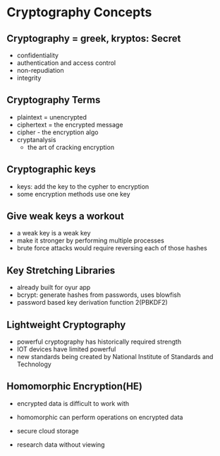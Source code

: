# Cryptography Concepts

## Cryptography = greek, kryptos: Secret

- confidentiality
- authentication and access control
- non-repudiation
- integrity

## Cryptography Terms

- plaintext = unencrypted
- ciphertext = the encrypted message
- cipher - the encryption algo
- cryptanalysis
  - the art of cracking encryption

## Cryptographic keys

- keys: add the key to the cypher to encryption
- some encryption methods use one key

## Give weak keys a workout

- a weak key is a weak key
- make it stronger by performing multiple processes
- brute force attacks would require reversing each of those hashes

## Key Stretching Libraries

- already built for oyur app
- bcrypt: generate hashes from passwords, uses blowfish
- password based key derivation function 2(PBKDF2)

## Lightweight Cryptography

- powerful cryptography has historically required strength
- IOT devices have limited powerful
- new standards being created by National Institute of Standards and Technology

## Homomorphic Encryption(HE)

- encrypted data is difficult to work with

- homomorphic can perform operations on encrypted data

- secure cloud storage

- research data without viewing
